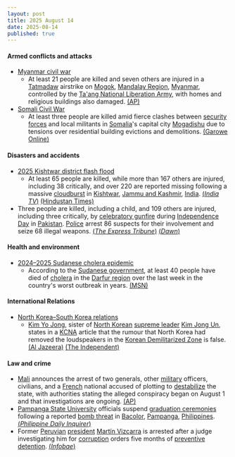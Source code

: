 ```yaml
---
layout: post
title: 2025 August 14
date: 2025-08-14
published: true
---
```



#### Armed conflicts and attacks

* [Myanmar civil war](https://en.wikipedia.org/wiki/Myanmar_civil_war_%282021%E2%80%93present%29 "Myanmar civil war (2021–present)")
  * At least 21 people are killed and seven others are injured in a [Tatmadaw](https://en.wikipedia.org/wiki/Tatmadaw "Tatmadaw") airstrike on [Mogok](https://en.wikipedia.org/wiki/Mogok "Mogok"), [Mandalay Region](https://en.wikipedia.org/wiki/Mandalay_Region "Mandalay Region"), [Myanmar](https://en.wikipedia.org/wiki/Myanmar "Myanmar"), controlled by the [Ta'ang National Liberation Army](https://en.wikipedia.org/wiki/Ta%27ang_National_Liberation_Army "Ta'ang National Liberation Army"), with homes and religious buildings also damaged. [(AP)](https://apnews.com/article/airstrike-military-mogok-gems-mining-resistance-b4f0cbdbc8a9987334b8a6952c168916)
* [Somali Civil War](https://en.wikipedia.org/wiki/Somali_Civil_War "Somali Civil War")
  * At least three people are killed amid fierce clashes between [security forces](https://en.wikipedia.org/wiki/Somali_Armed_Forces "Somali Armed Forces") and local militants in [Somalia](https://en.wikipedia.org/wiki/Somalia "Somalia")'s capital city [Mogadishu](https://en.wikipedia.org/wiki/Mogadishu "Mogadishu") due to tensions over residential building evictions and demolitions. [(Garowe Online)](https://garoweonline.com/en/news/somalia/fierce-clashes-in-somali-capital-leave-at-least-three-dead-amid-tensions-over-evictions)

#### Disasters and accidents

* [2025 Kishtwar district flash flood](https://en.wikipedia.org/wiki/2025_Kishtwar_district_flash_flood "2025 Kishtwar district flash flood")
  * At least 65 people are killed, while more than 167 others are injured, including 38 critically, and over 220 are reported missing following a massive [cloudburst](https://en.wikipedia.org/wiki/Cloudburst "Cloudburst") in [Kishtwar](https://en.wikipedia.org/wiki/Kishtwar_district "Kishtwar district"), [Jammu and Kashmir](https://en.wikipedia.org/wiki/Jammu_and_Kashmir_%28union_territory%29 "Jammu and Kashmir (union territory)"), [India](https://en.wikipedia.org/wiki/India "India"). [(*India TV*)](https://www.indiatvnews.com/jammu-and-kashmir/jammu-and-kashmir-kishtwar-cloudburst-cm-abdullah-visits-site-locals-chant-jai-mata-di-after-flash-flood-hits-chositi-video-2025-08-16-1003801) [(Hindustan Times)](https://www.hindustantimes.com/india-news/cloudburst-hits-kishtwar-s-chishoti-on-machail-mata-yatra-route-casualties-feared-101755157455420.html)
* Three people are killed, including a child, and 109 others are injured, including three critically, by [celebratory gunfire](https://en.wikipedia.org/wiki/Celebratory_gunfire "Celebratory gunfire") during [Independence Day](https://en.wikipedia.org/wiki/Independence_Day_%28Pakistan%29 "Independence Day (Pakistan)") in [Pakistan](https://en.wikipedia.org/wiki/Pakistan "Pakistan"). [Police](https://en.wikipedia.org/wiki/Law_enforcement_in_Pakistan "Law enforcement in Pakistan") arrest 86 suspects for their involvement and seize 68 illegal weapons. [(*The Express Tribune*)](https://tribune.com.pk/story/2561280/three-killed-81-injured-by-aerial-firing-on-independence-day) [(*Dawn*)](https://www.dawn.com/news/1930828/minor-girl-among-3-killed-over-100-injured-in-karachi-independence-day-eve-aerial-firing)

#### Health and environment

* [2024–2025 Sudanese cholera epidemic](https://en.wikipedia.org/wiki/2024%E2%80%932025_Sudanese_cholera_epidemic "2024–2025 Sudanese cholera epidemic")
  * According to the [Sudanese government](https://en.wikipedia.org/wiki/Sudanese_government "Sudanese government"), at least 40 people have died of [cholera](https://en.wikipedia.org/wiki/Cholera "Cholera") in the [Darfur region](https://en.wikipedia.org/wiki/Darfur_region "Darfur region") over the last week in the country's worst outbreak in years. [(MSN)](https://www.msn.com/en-gb/health/other/at-least-40-dead-in-sudan-s-worst-cholera-outbreak-in-years/ar-AA1Kv2Rp?ocid=msedgntp&pc=U531&cvid=1d105c6b67bb46668d4197ae87bcbcba&ei=37)

#### International Relations

* [North Korea–South Korea relations](https://en.wikipedia.org/wiki/North_Korea%E2%80%93South_Korea_relations "North Korea–South Korea relations")
  * [Kim Yo Jong](https://en.wikipedia.org/wiki/Kim_Yo_Jong "Kim Yo Jong"), sister of [North Korean](https://en.wikipedia.org/wiki/North_Korea "North Korea") [supreme leader](https://en.wikipedia.org/wiki/Supreme_leader_of_North_Korea "Supreme leader of North Korea") [Kim Jong Un](https://en.wikipedia.org/wiki/Kim_Jong_Un "Kim Jong Un"), states in a [KCNA](https://en.wikipedia.org/wiki/KCNA "KCNA") article that the rumour that North Korea had removed the loudspeakers in the [Korean Demilitarized Zone](https://en.wikipedia.org/wiki/Korean_Demilitarized_Zone "Korean Demilitarized Zone") is false. [(Al Jazeera)](https://www.aljazeera.com/news/2025/8/14/north-korean-leaders-sister-says-south-korea-lying-about-thaw-in-ties) [(The Independent)](https://www.independent.co.uk/asia/east-asia/north-korea-propaganda-loud-speakers-kim-yo-jong-b2807365.html)

#### Law and crime

* [Mali](https://en.wikipedia.org/wiki/Mali "Mali") announces the arrest of two generals, other [military](https://en.wikipedia.org/wiki/Malian_Armed_Forces "Malian Armed Forces") officers, civilians, and a [French](https://en.wikipedia.org/wiki/France "France") national accused of plotting to [destabilize](https://en.wikipedia.org/wiki/Destabilisation "Destabilisation") the state, with authorities stating the alleged conspiracy began on August 1 and that investigations are ongoing. [(AP)](https://apnews.com/article/mali-arrests-french-suspect-general-coup-plot-e8b65c79a9f04d06c8735dc51d778a24)
* [Pampanga State University](https://en.wikipedia.org/wiki/Pampanga_State_University "Pampanga State University") officials suspend [graduation ceremonies](https://en.wikipedia.org/wiki/Graduation "Graduation") following a reported [bomb threat](https://en.wikipedia.org/wiki/Bomb_threat "Bomb threat") in [Bacolor](https://en.wikipedia.org/wiki/Bacolor "Bacolor"), [Pampanga](https://en.wikipedia.org/wiki/Pampanga "Pampanga"), [Philippines](https://en.wikipedia.org/wiki/Philippines "Philippines"). [(*Philippine Daily Inquirer*)](https://newsinfo.inquirer.net/2095682/pampanga-school-suspends-graduation-rites-over-bomb-threat)
* Former [Peruvian](https://en.wikipedia.org/wiki/Peru "Peru") [president](https://en.wikipedia.org/wiki/President_of_Peru "President of Peru") [Martín Vizcarra](https://en.wikipedia.org/wiki/Mart%C3%ADn_Vizcarra "Martín Vizcarra") is arrested after a judge investigating him for [corruption](https://en.wikipedia.org/wiki/Corruption "Corruption") orders five months of [preventive detention](https://en.wikipedia.org/wiki/Preventive_detention "Preventive detention"). [(*Infobae*)](https://www.infobae.com/peru/2025/08/13/martin-vizcarra-va-a-prision-preventiva-por-6-meses-pj-acepta-pedido-fiscal-y-expresidente-sera-ingresado-a-un-penal/)
